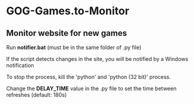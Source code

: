 # GOG-Games.to-Monitor
 <h2>Monitor website for new games</h2>
 
Run **notifier.bat** (must be in the same folder of .py file)

If the script detects changes in the site, you will be notified by a Windows notification

To stop the process, kill the 'python' and 'python (32 bit)' process.

Change the **DELAY_TIME** value in the .py file to set the time between refreshes (default: 180s)
